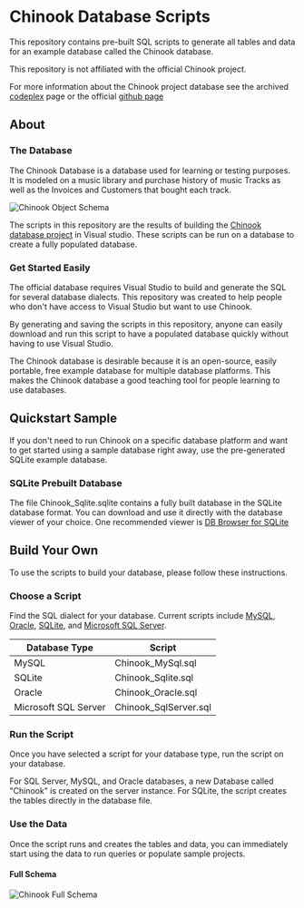 
# Chinook Database Scripts
This repository contains pre-built SQL scripts to generate all tables and data for an example database called the Chinook database.  

This repository is not affiliated with the official Chinook project.  

For more information about the Chinook project database see the archived [codeplex](https://archive.codeplex.com/?p=chinookdatabase) page or the official [github page](https://github.com/lerocha/chinook-database)

## About
### The Database
The Chinook Database is a database used for learning or testing purposes.  It is modeled on a music library and purchase history of music Tracks as well as the Invoices and Customers that bought each track.

![Chinook Object Schema](https://i.imgur.com/dQVcUUg.jpg)

The scripts in this repository are the results of building the [Chinook database project](https://github.com/lerocha/chinook-database) in Visual studio.  These scripts can be run on a database to create a fully populated database.

### Get Started Easily
The official database requires Visual Studio to build and generate the SQL for several database dialects.  This repository was created to help people who don't have access to Visual Studio but want to use Chinook.  

By generating and saving the scripts in this repository, anyone can easily download and run this script to have a populated database quickly without having to use Visual Studio.  

The Chinook database is desirable because it is an open-source, easily portable, free example database for multiple database platforms.  This makes the Chinook database a good teaching tool for people learning to use databases.  

## Quickstart Sample
If you don't need to run Chinook on a specific database platform and want to get started using a sample database right away, use the pre-generated SQLite example database.  

### SQLite Prebuilt Database
The file Chinook_Sqlite.sqlite contains a fully built database in the SQLite database format.  You can download and use it directly with the database viewer of your choice.  One recommended viewer is [DB Browser for SQLite](https://sqlitebrowser.org/)

## Build Your Own
To use the scripts to build your database, please follow these instructions.

### Choose a Script
Find the SQL dialect for your database.  Current scripts include [MySQL](https://www.mysql.com/), [Oracle](https://www.oracle.com/database/), [SQLite](https://www.sqlite.org/index.html), and [Microsoft SQL Server](https://www.microsoft.com/en-us/sql-server/sql-server-editions-express).  

|Database Type|Script|
|--|--|
|MySQL  | Chinook_MySql.sql |
|SQLite  | Chinook_Sqlite.sql |
|Oracle| Chinook_Oracle.sql |
|Microsoft SQL Server| Chinook_SqlServer.sql |

### Run the Script
Once you have selected a script for your database type, run the script on your database.  

For SQL Server, MySQL, and Oracle databases, a new Database called "Chinook" is created on the server instance.  For SQLite, the script creates the tables directly in the database file.  

### Use the Data
Once the script runs and creates the tables and data, you can immediately start using the data to run queries or populate sample projects.

#### Full Schema
![Chinook Full Schema](https://i.imgur.com/ByyOEpk.jpg)
